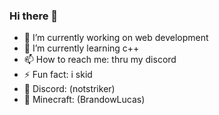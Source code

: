### Hi there 👋

- 🔭 I’m currently working on web development
- 🌱 I’m currently learning c++
- 📫 How to reach me: thru my discord
- ⚡ Fun fact: i skid
- 💬 Discord: (notstriker)
- 🧱 Minecraft: (BrandowLucas)
